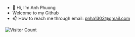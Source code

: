 - 👋 Hi, I’m Anh Phuong
- Welcome to my Github 
- 📫 How to reach me through email: pnha1303@gmail.com

![Visitor Count](https://profile-counter.glitch.me/phu0n9/count.svg)

<!---
phu0n9/phu0n9 is a ✨ special ✨ repository because its `README.md` (this file) appears on your GitHub profile.
You can click the Preview link to take a look at your changes.
--->
